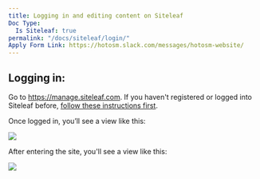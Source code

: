 ```yaml
---
title: Logging in and editing content on Siteleaf
Doc Type:
  Is Siteleaf: true
permalink: "/docs/siteleaf/login/"
Apply Form Link: https://hotosm.slack.com/messages/hotosm-website/
---
```


## Logging in:

Go to https://manage.siteleaf.com. If you haven't registered or logged into Siteleaf before, [follow these instructions first](https://github.com/hotosm/hotosm-website/wiki/Registering-with-Siteleaf).

Once logged in, you’ll see a view like this:

![](https://api.monosnap.com/rpc/file/download?id=imdcI6u3cpUbWs93XyrZMf0sSqCUci)

After entering the site, you'll see a view like this:

![](https://api.monosnap.com/rpc/file/download?id=qBUvMzmHlVknn59flb12DPlgJzmkwe)
